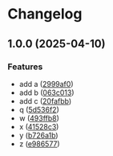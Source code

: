 # Changelog

## 1.0.0 (2025-04-10)


### Features

* add a ([2999af0](https://github.com/GitHaHaHub/dm4/commit/2999af09c93dba8d49f62634f8f8031c5f58b15c))
* add b ([063c013](https://github.com/GitHaHaHub/dm4/commit/063c013a3ff8b9c7d3fecec25c0de9c046bb2ab9))
* add c ([20fafbb](https://github.com/GitHaHaHub/dm4/commit/20fafbb657cea9bfb4d4d6f11a0bb5f2b683d756))
* q ([5d536f2](https://github.com/GitHaHaHub/dm4/commit/5d536f2973b3d0b77346c3bfd559d109b6d35c7f))
* w ([493ffb8](https://github.com/GitHaHaHub/dm4/commit/493ffb87d7a6755325d94031a074f02f002ec268))
* x ([41528c3](https://github.com/GitHaHaHub/dm4/commit/41528c340c6c953b9bd0f65e65cb94fe4970e1ec))
* y ([b726a1b](https://github.com/GitHaHaHub/dm4/commit/b726a1bc2defe12a0041c28864b60eab5d62b438))
* z ([e986577](https://github.com/GitHaHaHub/dm4/commit/e986577a50ad9032c525a718bd8add5779f4f45b))
